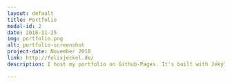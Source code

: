 ```yaml
---
layout: default
title: Portfolio
modal-id: 2
date: 2018-11-25
img: portfolio.png
alt: portfolio-screenshot
project-date: November 2018
link: http://felixjeckel.de/
description: I host my portfolio on Github-Pages. It's built with Jekyll.

---
```

